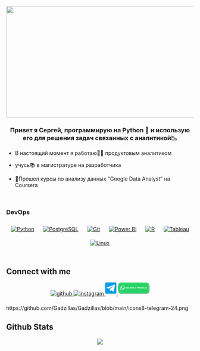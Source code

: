 <div align="center">
<img src="https://cdn.kanobu.ru/screenshots/22/ea078491-f2e3-4c18-873a-ed840f8481b6.png" align="center" height="300" width="600" />
</div>  
  

### <div align="center">Привет я Сергей, программирую на Python 🐍 и использую его для решения задач связанных с аналитикой📉</div>  
  

- В настоящий момент я работаю👨‍💼 продуктовым аналитиком

  
- учусь📚 в магистратуре на разработчика


- 📜Прошел курсы по анализу данных "Google Data Analyst" на Coursera  

<br/>  


### DevOps  
<div align="center">  
<a href="https://www.python.org/" target="_blank"><img style="margin: 10px" src="https://profilinator.rishav.dev/skills-assets/python-original.svg" alt="Python" height="50" /></a>  
<a href="https://www.postgresql.org/" target="_blank"><img style="margin: 10px" src="https://profilinator.rishav.dev/skills-assets/postgresql-original-wordmark.svg" alt="PostgreSQL" height="50" /></a>  
<a href="https://github.com/" target="_blank"><img style="margin: 10px" src="https://profilinator.rishav.dev/skills-assets/git-scm-icon.svg" alt="Git" height="50" /></a>  
<a href="https://powerbi.microsoft.com/en-us/" target="_blank"><img style="margin: 10px" src="https://profilinator.rishav.dev/skills-assets/powerbi.png" alt="Power Bi" height="50" /></a>  
<a href="https://www.r-project.org/" target="_blank"><img style="margin: 10px" src="https://profilinator.rishav.dev/skills-assets/r.svg" alt="R" height="50" /></a>  
<a href="https://www.tableau.com/" target="_blank"><img style="margin: 10px" src="https://profilinator.rishav.dev/skills-assets/tableau.svg" alt="Tableau" height="50" /></a>  
<a href="https://www.linux.org/" target="_blank"><img style="margin: 10px" src="https://profilinator.rishav.dev/skills-assets/linux-original.svg" alt="Linux" height="50" /></a>  
</div>

</td></tr></table>  

<br/>  


## Connect with me  
<div align="center">
<a href="https://github.com/Gadzillas" target="_blank">
<img src=https://img.shields.io/badge/github-%2324292e.svg?&style=for-the-badge&logo=github&logoColor=white alt=github style="margin-bottom: 5px;" />
</a>
<a href="https://instagram.com/https://www.instagram.com/kupecif?igsh=OGQ5ZDc2ODk2ZA%3D%3D&utm_source=qr" target="_blank">
<img src=https://img.shields.io/badge/instagram-%23000000.svg?&style=for-the-badge&logo=instagram&logoColor=white alt=instagram style="margin-bottom: 5px;" />
</a>
<a href="https://wa.me/79779776339?igsh=OGQ5ZDc2ODk2ZA%3D%3D&utm_source=qr" target="_blank">
<img src=https://github.com/Gadzillas/Gadzillas/blob/main/icons8-telegram-24.png?&style=for-the-badge&logo=instagram&logoColor=white alt=instagram style="margin-bottom: 5px;" height="30" />
</a>
<a href="https://t.me/Kupecsa" target="_blank">
<img src=https://github.com/Gadzillas/Gadzillas/blob/main/whattsap.png?&style=for-the-badge&logo=instagram&logoColor=white alt=instagram style="margin-bottom: 5px;" height="30" />
</a>
</div>  
  

<br/>  
https://github.com/Gadzillas/Gadzillas/blob/main/icons8-telegram-24.png

## Github Stats  
<div align="center"><img src="https://github-readme-stats.vercel.app/api?username=Gadzillas&show_icons=true&count_private=true&hide_border=true" align="center" /></div>  

<br/>  



